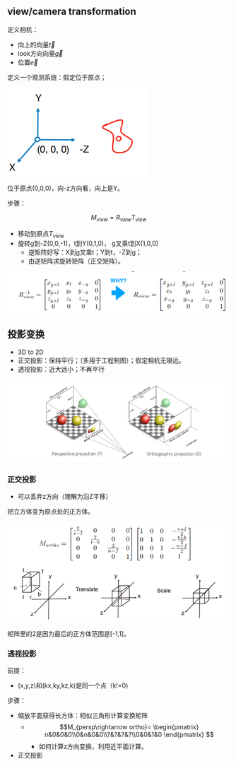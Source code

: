 ## view/camera  transformation

定义相机：

- 向上的向量$\vec{t}$
- look方向向量$\vec{g}$
- 位置$\vec{e}$

定义一个观测系统：假定位于原点；

![image-20221120111309810](imags/image-20221120111309810.png)

位于原点(0,0,0)，向-z方向看，向上是Y。

步骤：

$$M_{view}=R_{view}T_{view}$$

- 移动到原点$T_{view}$
- 旋转g到-Z(0,0,-1)，t到Y(0,1,0)， g叉乘t到X(1,0,0)
  - 逆矩阵好写：X到g叉乘t；Y到t，-Z到g；
  - 由逆矩阵求旋转矩阵（正交矩阵）。

![image-20221120112018931](imags/image-20221120112018931.png)

## 投影变换

- 3D to 2D
- 正交投影：保持平行；（多用于工程制图）；假定相机无限远。
- 透视投影：近大远小；不再平行

![image-20221120121041940](imags/image-20221120121041940.png)

### 正交投影

- 可以丢弃z方向（理解为沿Z平移）

把立方体变为原点处的正方体。

![image-20221120121757269](imags/image-20221120121757269.png)

矩阵里的2是因为最后的正方体范围是[-1,1]。

### 透视投影

前提：

- (x,y,z)和(kx,ky,kz,k)是同一个点（k!=0)

步骤：

- 缩放平面获得长方体：相似三角形计算变换矩阵
  - $$M_{persp\rightarrow ortho}= \begin{pmatrix} n&0&0&0\\0&n&0&0\\?&?&?&?\\0&0&1&0 \end{pmatrix} $$
    - 如何计算z方向变换，利用近平面计算。
- 正交投影

